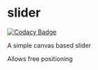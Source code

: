 # slider

[![Codacy Badge](https://api.codacy.com/project/badge/Grade/e27cc967ff8147b9b0a4e2b134a81d08)](https://app.codacy.com/manual/morasp/slider?utm_source=github.com&utm_medium=referral&utm_content=morasp/slider&utm_campaign=Badge_Grade_Dashboard)

A simple canvas based slider

Allows free positioning 
